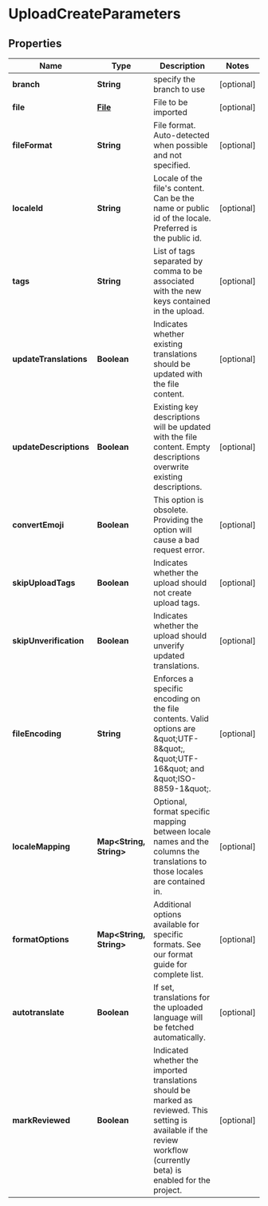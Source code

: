 

# UploadCreateParameters

## Properties

Name | Type | Description | Notes
------------ | ------------- | ------------- | -------------
**branch** | **String** | specify the branch to use |  [optional]
**file** | [**File**](File.md) | File to be imported |  [optional]
**fileFormat** | **String** | File format. Auto-detected when possible and not specified. |  [optional]
**localeId** | **String** | Locale of the file&#39;s content. Can be the name or public id of the locale. Preferred is the public id. |  [optional]
**tags** | **String** | List of tags separated by comma to be associated with the new keys contained in the upload. |  [optional]
**updateTranslations** | **Boolean** | Indicates whether existing translations should be updated with the file content. |  [optional]
**updateDescriptions** | **Boolean** | Existing key descriptions will be updated with the file content. Empty descriptions overwrite existing descriptions. |  [optional]
**convertEmoji** | **Boolean** | This option is obsolete. Providing the option will cause a bad request error. |  [optional]
**skipUploadTags** | **Boolean** | Indicates whether the upload should not create upload tags. |  [optional]
**skipUnverification** | **Boolean** | Indicates whether the upload should unverify updated translations. |  [optional]
**fileEncoding** | **String** | Enforces a specific encoding on the file contents. Valid options are \&quot;UTF-8\&quot;, \&quot;UTF-16\&quot; and \&quot;ISO-8859-1\&quot;. |  [optional]
**localeMapping** | **Map&lt;String, String&gt;** | Optional, format specific mapping between locale names and the columns the translations to those locales are contained in. |  [optional]
**formatOptions** | **Map&lt;String, String&gt;** | Additional options available for specific formats. See our format guide for complete list. |  [optional]
**autotranslate** | **Boolean** | If set, translations for the uploaded language will be fetched automatically. |  [optional]
**markReviewed** | **Boolean** | Indicated whether the imported translations should be marked as reviewed. This setting is available if the review workflow (currently beta) is enabled for the project. |  [optional]



